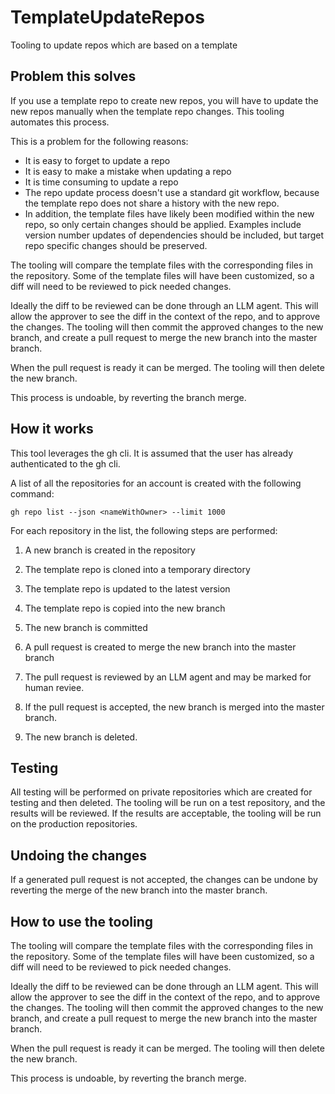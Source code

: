 # TemplateUpdateRepos
Tooling to update repos which are based on a template

## Problem this solves

If you use a template repo to create new repos, you will have to update the new repos manually when the template repo changes. This tooling automates this process.

This is a problem for the following reasons:

* It is easy to forget to update a repo
* It is easy to make a mistake when updating a repo
* It is time consuming to update a repo
* The repo update process doesn't use a standard git workflow, because the template repo does not share a history with the new repo.
* In addition, the template files have likely been modified within the new repo, so only certain changes should be applied. Examples include version number updates of dependencies should be included, but target repo specific changes should be preserved.

The tooling will compare the template files with the corresponding files in the repository. Some of the template files will have been customized, so a diff will need to be reviewed to pick needed changes. 

Ideally the diff to be reviewed can be done through an LLM agent. This will allow the approver to see the diff in the context of the repo, and to approve the changes. The tooling will then commit the approved changes to the new branch, and create a pull request to merge the new branch into the master branch.

When the pull request is ready it can be merged. The tooling will then delete the new branch.

This process is undoable, by reverting the branch merge.

## How it works

This tool leverages the gh cli. It is assumed that the user has already authenticated to the gh cli.

A list of all the repositories for an account is created with the following command:

```
gh repo list --json <nameWithOwner> --limit 1000
```
For each repository in the list, the following steps are performed:

1. A new branch is created in the repository

2. The template repo is cloned into a temporary directory

3. The template repo is updated to the latest version

4. The template repo is copied into the new branch

5. The new branch is committed

6. A pull request is created to merge the new branch into the master branch

7. The pull request is reviewed by an LLM agent and may be marked for human reviee.

8. If the pull request is accepted, the new branch is merged into the master branch.

9. The new branch is deleted.

## Testing

All testing will be performed on private repositories which are created for testing and then deleted. The tooling will be run on a test repository, and the results will be reviewed. If the results are acceptable, the tooling will be run on the production repositories.

## Undoing the changes

If a generated pull request is not accepted, the changes can be undone by reverting the merge of the new branch into the master branch.

## How to use the tooling

The tooling will compare the template files with the corresponding files in the repository. Some of the template files will have been customized, so a diff will need to be reviewed to pick needed changes. 

Ideally the diff to be reviewed can be done through an LLM agent. This will allow the approver to see the diff in the context of the repo, and to approve the changes. The tooling will then commit the approved changes to the new branch, and create a pull request to merge the new branch into the master branch.

When the pull request is ready it can be merged. The tooling will then delete the new branch.

This process is undoable, by reverting the branch merge. 


